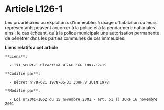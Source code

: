 # Article L126-1

Les propriétaires ou exploitants d'immeubles à usage d'habitation ou leurs représentants peuvent accorder à la police et à la
gendarmerie nationales ainsi, le cas échéant, qu'à la police municipale une autorisation permanente de pénétrer dans les
parties communes de ces immeubles.

**Liens relatifs à cet article**

	**Liens**:

	  - TXT_SOURCE: Directive 97-66 CEE 1997-12-15

	**Codifié par**:

	  - Décret n°78-621 1978-05-31 JORF 8 JUIN 1978

	**Modifié par**:

	  - Loi n°2001-1062 du 15 novembre 2001 - art. 51 () JORF 16 novembre 2001
